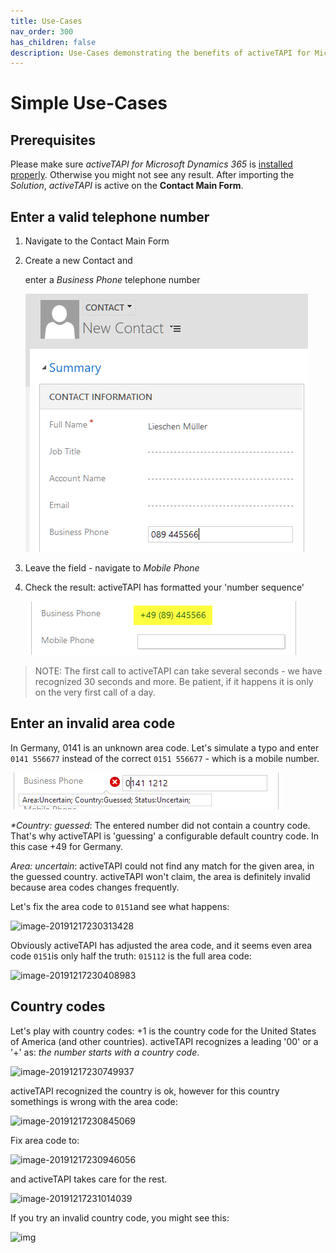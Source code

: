 ```yaml
---
title: Use-Cases
nav_order: 300
has_children: false
description: Use-Cases demonstrating the benefits of activeTAPI for Microsoft Dynamics 365.
---
```


# Simple Use-Cases

## Prerequisites

Please make sure _activeTAPI for Microsoft Dynamics 365_ is [installed properly](https://github.com/SchmidteServices/activeTAPI-Dyn365/tree/b6d9c36fa57b53fbf81fa104d98afb5c1022a982/docs/admin/verifySetupOnPremise.md). Otherwise you might not see any result. After importing the _Solution_, _activeTAPI_ is active on the **Contact Main Form**.

## Enter a valid telephone number

1. Navigate to the Contact Main Form
2. Create a new Contact and 

   enter a _Business Phone_ telephone number

   ![image-20191217225001259](../.gitbook/assets/image-20191217225001259.png)

3. Leave the field - navigate to _Mobile Phone_
4. Check the result: activeTAPI has formatted your 'number sequence'

   ![image-20191217225158248](../.gitbook/assets/image-20191217225158248%20%282%29.png)

> NOTE: The first call to activeTAPI can take several seconds - we have recognized 30 seconds and more. Be patient, if it happens it is only on the very first call of a day.

## Enter an invalid area code

In Germany, 0141 is an unknown area code. Let's simulate a typo and enter `0141 556677` instead of the correct `0151 556677` - which is a mobile number.

![image-20191217225725243](../.gitbook/assets/image-20191217225725243.png)

_\*Country: guessed_: The entered number did not contain a country code. That's why activeTAPI is 'guessing' a configurable default country code. In this case +49 for Germany.

_Area: uncertain_: activeTAPI could not find any match for the given area, in the guessed country. activeTAPI won't claim, the area is definitely invalid because area codes changes frequently.

Let's fix the area code to `0151`and see what happens:

![image-20191217230313428](../.gitbook/assets/image-20191217230313428%20%282%29.png)

Obviously activeTAPI has adjusted the area code, and it seems even area code `0151`is only half the truth: `015112` is the full area code:

![image-20191217230408983](../.gitbook/assets/image-20191217230408983%20%281%29.png)

## Country codes

Let's play with country codes: +1 is the country code for the United States of America \(and other countries\). activeTAPI recognizes a leading '00' or a '+' as: _the number starts with a country code_.

![image-20191217230749937](../.gitbook/assets/image-20191217230749937%20%282%29.png)

activeTAPI recognized the country is ok, however for this country somethings is wrong with the area code:

![image-20191217230845069](../.gitbook/assets/image-20191217230845069%20%282%29.png)

Fix area code to:

![image-20191217230946056](../.gitbook/assets/image-20191217230946056%20%282%29.png)

and activeTAPI takes care for the rest.

![image-20191217231014039](../.gitbook/assets/image-20191217231014039%20%281%29.png)

If you try an invalid country code, you might see this:

![img](../.gitbook/assets/snaghtml1e272f5%20%282%29.PNG)


